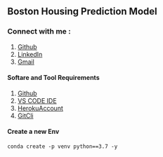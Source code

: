 ## Boston Housing Prediction Model


### Connect with me :

1. [Github](https://github.com/anzarshah) 
2. [LinkedIn](https://www.linkedin.com/in/anzar-aslam-shah-948851193/) 
3. [Gmail](mailto:anzarshah43@gmail.com) 


#### Softare and Tool Requirements

1. [Github](https://github.com) 
2. [VS CODE IDE](https://code.visualstudio.com/)
3. [HerokuAccount](https://www.heroku.com/)
4. [GitCli](https://git-scm.com/)

#### Create a new Env
```
conda create -p venv python==3.7 -y
```


